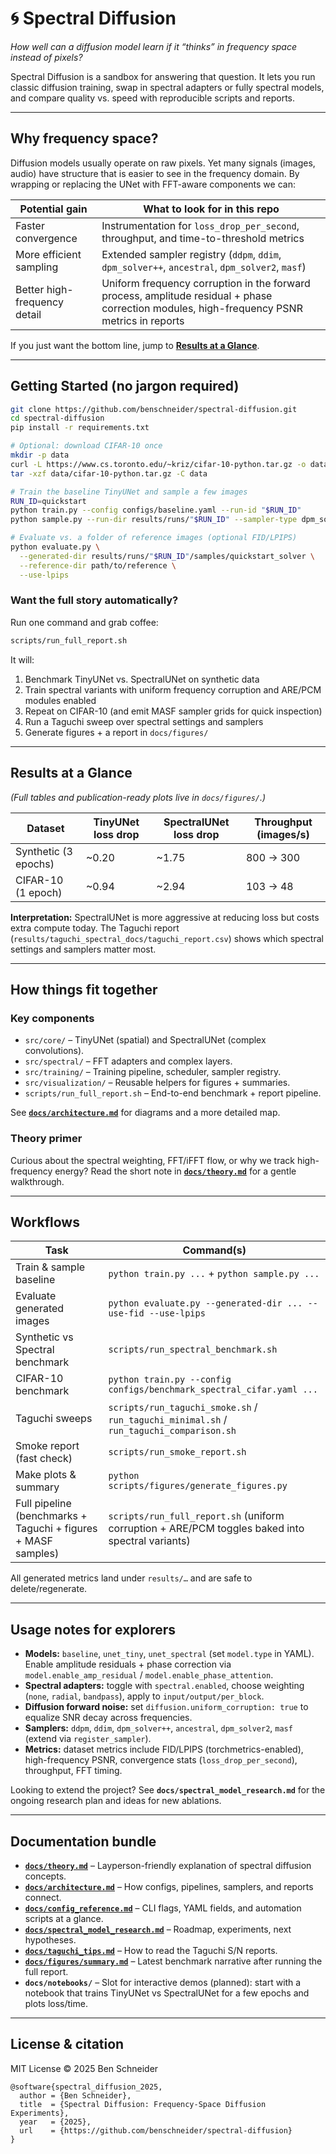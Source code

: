 # 🌀 Spectral Diffusion

*How well can a diffusion model learn if it “thinks” in frequency space instead of pixels?*

Spectral Diffusion is a sandbox for answering that question. It lets you run classic diffusion training, swap in spectral adapters or fully spectral models, and compare quality vs. speed with reproducible scripts and reports.

---

## Why frequency space?
Diffusion models usually operate on raw pixels. Yet many signals (images, audio) have structure that is easier to see in the frequency domain. By wrapping or replacing the UNet with FFT-aware components we can:

| Potential gain | What to look for in this repo |
|----------------|--------------------------------|
| Faster convergence | Instrumentation for `loss_drop_per_second`, throughput, and time-to-threshold metrics |
| More efficient sampling | Extended sampler registry (`ddpm`, `ddim`, `dpm_solver++`, `ancestral`, `dpm_solver2`, `masf`) |
| Better high-frequency detail | Uniform frequency corruption in the forward process, amplitude residual + phase correction modules, high-frequency PSNR metrics in reports |

If you just want the bottom line, jump to **[Results at a Glance](#results-at-a-glance)**.

---

## Getting Started (no jargon required)
```bash
git clone https://github.com/benschneider/spectral-diffusion.git
cd spectral-diffusion
pip install -r requirements.txt

# Optional: download CIFAR-10 once
mkdir -p data
curl -L https://www.cs.toronto.edu/~kriz/cifar-10-python.tar.gz -o data/cifar-10-python.tar.gz
tar -xzf data/cifar-10-python.tar.gz -C data

# Train the baseline TinyUNet and sample a few images
RUN_ID=quickstart
python train.py --config configs/baseline.yaml --run-id "$RUN_ID"
python sample.py --run-dir results/runs/"$RUN_ID" --sampler-type dpm_solver++ --num-samples 8 --num-steps 50

# Evaluate vs. a folder of reference images (optional FID/LPIPS)
python evaluate.py \
  --generated-dir results/runs/"$RUN_ID"/samples/quickstart_solver \
  --reference-dir path/to/reference \
  --use-lpips
```

### Want the full story automatically?
Run one command and grab coffee:
```bash
scripts/run_full_report.sh
```
It will:
1. Benchmark TinyUNet vs. SpectralUNet on synthetic data
2. Train spectral variants with uniform frequency corruption and ARE/PCM modules enabled
3. Repeat on CIFAR-10 (and emit MASF sampler grids for quick inspection)
4. Run a Taguchi sweep over spectral settings and samplers
5. Generate figures + a report in `docs/figures/`

---

## Results at a Glance
*(Full tables and publication-ready plots live in `docs/figures/`.)*

| Dataset | TinyUNet loss drop | SpectralUNet loss drop | Throughput (images/s) |
|---------|-------------------|------------------------|------------------------|
| Synthetic (3 epochs) | ~0.20 | ~1.75 | 800 → 300 |
| CIFAR-10 (1 epoch)   | ~0.94 | ~2.94 | 103 → 48 |

**Interpretation:** SpectralUNet is more aggressive at reducing loss but costs extra compute today. The Taguchi report (`results/taguchi_spectral_docs/taguchi_report.csv`) shows which spectral settings and samplers matter most.

---

## How things fit together

### Key components
- `src/core/` – TinyUNet (spatial) and SpectralUNet (complex convolutions).
- `src/spectral/` – FFT adapters and complex layers.
- `src/training/` – Training pipeline, scheduler, sampler registry.
- `src/visualization/` – Reusable helpers for figures + summaries.
- `scripts/run_full_report.sh` – End-to-end benchmark + report pipeline.

See **[`docs/architecture.md`](docs/architecture.md)** for diagrams and a more detailed map.

### Theory primer
Curious about the spectral weighting, FFT/iFFT flow, or why we track high-frequency energy? Read the short note in **[`docs/theory.md`](docs/theory.md)** for a gentle walkthrough.

---

## Workflows

| Task | Command(s) |
|------|------------|
| Train & sample baseline | `python train.py ...` + `python sample.py ...` |
| Evaluate generated images | `python evaluate.py --generated-dir ... --use-fid --use-lpips` |
| Synthetic vs Spectral benchmark | `scripts/run_spectral_benchmark.sh` |
| CIFAR-10 benchmark | `python train.py --config configs/benchmark_spectral_cifar.yaml ...` |
| Taguchi sweeps | `scripts/run_taguchi_smoke.sh` / `run_taguchi_minimal.sh` / `run_taguchi_comparison.sh` |
| Smoke report (fast check) | `scripts/run_smoke_report.sh` |
| Make plots & summary | `python scripts/figures/generate_figures.py` |
| Full pipeline (benchmarks + Taguchi + figures + MASF samples) | `scripts/run_full_report.sh` (uniform corruption + ARE/PCM toggles baked into spectral variants) |

All generated metrics land under `results/…` and are safe to delete/regenerate.

---

## Usage notes for explorers
- **Models:** `baseline`, `unet_tiny`, `unet_spectral` (set `model.type` in YAML). Enable amplitude residuals + phase correction via `model.enable_amp_residual` / `model.enable_phase_attention`.
- **Spectral adapters:** toggle with `spectral.enabled`, choose weighting (`none`, `radial`, `bandpass`), apply to `input/output/per_block`.
- **Diffusion forward noise:** set `diffusion.uniform_corruption: true` to equalize SNR decay across frequencies.
- **Samplers:** `ddpm`, `ddim`, `dpm_solver++`, `ancestral`, `dpm_solver2`, `masf` (extend via `register_sampler`).
- **Metrics:** dataset metrics include FID/LPIPS (torchmetrics-enabled), high-frequency PSNR, convergence stats (`loss_drop_per_second`), throughput, FFT timing.

Looking to extend the project? See **`docs/spectral_model_research.md`** for the ongoing research plan and ideas for new ablations.

---

## Documentation bundle
- **[`docs/theory.md`](docs/theory.md)** – Layperson-friendly explanation of spectral diffusion concepts.
- **[`docs/architecture.md`](docs/architecture.md)** – How configs, pipelines, samplers, and reports connect.
- **[`docs/config_reference.md`](docs/config_reference.md)** – CLI flags, YAML fields, and automation scripts at a glance.
- **[`docs/spectral_model_research.md`](docs/spectral_model_research.md)** – Roadmap, experiments, next hypotheses.
- **[`docs/taguchi_tips.md`](docs/taguchi_tips.md)** – How to read the Taguchi S/N reports.
- **[`docs/figures/summary.md`](docs/figures/summary.md)** – Latest benchmark narrative after running the full report.
- **`docs/notebooks/`** – Slot for interactive demos (planned): start with a notebook that trains TinyUNet vs SpectralUNet for a few epochs and plots loss/time.

---

## License & citation
MIT License © 2025 Ben Schneider

```
@software{spectral_diffusion_2025,
  author = {Ben Schneider},
  title  = {Spectral Diffusion: Frequency-Space Diffusion Experiments},
  year   = {2025},
  url    = {https://github.com/benschneider/spectral-diffusion}
}
```
